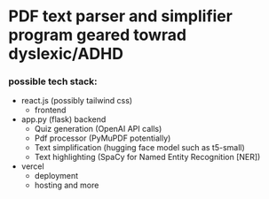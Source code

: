 # PDF text parser and simplifier program geared towrad dyslexic/ADHD

### possible tech stack: 
- react.js (possibly tailwind css)
    - frontend
- app.py (flask) backend
    - Quiz generation (OpenAI API calls)
    - Pdf processor (PyMuPDF potentially)
    - Text simplification (hugging face model such as t5-small)
    - Text highlighting (SpaCy for Named Entity Recognition [NER])
- vercel
    - deployment
    - hosting and more

